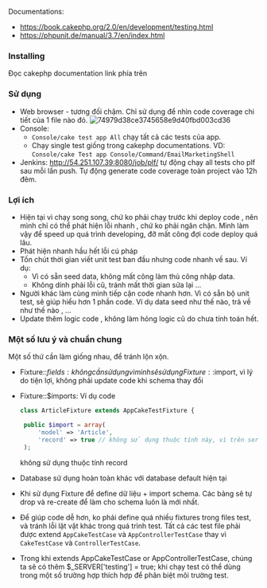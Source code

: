 Documentations: 
- https://book.cakephp.org/2.0/en/development/testing.html
- https://phpunit.de/manual/3.7/en/index.html

### Installing
Đọc cakephp documentation link phía trên  

### Sử dụng
- Web browser - tương đối chậm. Chỉ sử dụng để nhìn code coverage chi tiết của 1 file nào đó.
![74979d38ce3745658e9d40fbd003cd36](https://cloud.githubusercontent.com/assets/300961/23014387/5773a75e-f461-11e6-9e64-6fe6309b4608.png)  
- Console: 
    - `Console/cake test app All` chạy tất cả các tests của app. 
	- Chạy single test giống trong cakephp documentations. VD: `Console/cake Test app Console/Command/EmailMarketingShell`
- Jenkins: http://54.251.107.39:8080/job/plf/ tự động chạy all tests cho plf sau mỗi lần push. Tự động generate code coverage toàn project vào 12h đêm.

### Lợi ích 
- Hiện tại vì chạy song song, chứ ko phải chạy trước khi deploy code , nên mình chỉ có thể phát hiện lỗi nhanh , chứ ko phải ngăn chặn.
Mình làm vậy để speed up quá trình developing, đỡ mất công đợi code deploy quá lâu.
- Phát hiện nhanh hầu hết lỗi cú pháp
- Tốn chút thời gian viết unit test ban đầu nhưng code nhanh về sau. Ví dụ:
    - Vì có sẵn seed data, không mất công làm thủ công nhập data.
	- Không dính phải lỗi cũ, tránh mất thời gian sửa lại
	...
- Người khác làm cùng mình tiếp cận code nhanh hơn. Vì có sẵn bộ unit test, sẽ giúp hiểu hơn 1 phần code. Ví dụ data seed như thế nào, trả về như thế nào , ...
- Update thêm logic code , không làm hỏng logic cũ do chưa tính toán hết.

### Một số lưu ý và chuẩn chung 
Một số thứ cần làm giống nhau, để tránh lộn xộn.
- Fixture::$fields: không cần sử dụng vì mình sẽ sử dụng Fixture::$import, vì lý do tiện lợi, không phải update code khi schema thay đổi
- Fixture::$imports: Ví dụ code
   ```php
   class ArticleFixture extends AppCakeTestFixture {

	public $import = array(
		'model' => 'Article',
		'record' => true // không sử dụng thuộc tính này, vì trên server với dữ liệu rất lớn, nếu import từ data thực là gần như ko thể
	);
	```
	không sử dụng thuộc tính record


- Database sử dụng hoàn toàn khác với database default hiện tại
- Khi sử dụng Fixture để define dữ liệu + import schema. Các bảng sẽ tự drop và re-create để làm cho schema luôn là mới nhất.
- Để giúp code dễ hơn, ko phải define quá nhiều fixtures trong files test, và tránh lỗi lặt vặt khác trong quá trình test. Tất cả các test file phải được extend `AppCakeTestCase` và `AppControllerTestCase` thay vì `CakeTestCase` và `ControllerTestCase`. 
- Trong khi extends AppCakeTestCase or AppControllerTestCase, chúng ta sẽ có thêm $_SERVER['testing'] = true; khi chạy test có thể dùng trong một số trường hợp thích hợp để phân biệt môi trường test.